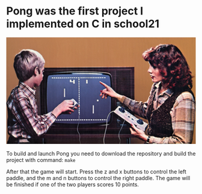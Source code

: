 # Pong was the first project I implemented on C in school21

![screenshot](/projects/P01_Pong/pic/pong.png)

To build and launch Pong you need to download the repository and build the project with command:
```make```

After that the game will start.
Press the z and x buttons to control the left paddle, and the m and n buttons to control the right paddle.
The game will be finished if one of the two players scores 10 points.
